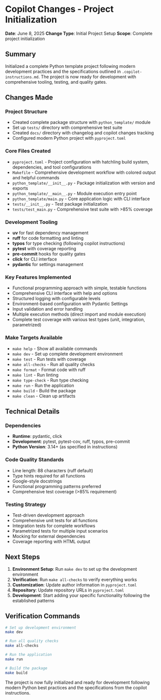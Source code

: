 # Copilot Changes - Project Initialization

**Date**: June 8, 2025
**Change Type**: Initial Project Setup
**Scope**: Complete project initialization

## Summary

Initialized a complete Python template project following modern development practices and the specifications outlined in `.copilot-instructions.md`. The project is now ready for development with comprehensive tooling, testing, and quality gates.

## Changes Made

### Project Structure
- Created complete package structure with `python_template/` module
- Set up `tests/` directory with comprehensive test suite
- Created `docs/` directory with changelog and copilot changes tracking
- Configured modern Python project with `pyproject.toml`

### Core Files Created
- `pyproject.toml` - Project configuration with hatchling build system, dependencies, and tool configurations
- `Makefile` - Comprehensive development workflow with colored output and helpful commands
- `python_template/__init__.py` - Package initialization with version and exports
- `python_template/__main__.py` - Module execution entry point
- `python_template/main.py` - Core application logic with CLI interface
- `tests/__init__.py` - Test package initialization
- `tests/test_main.py` - Comprehensive test suite with >85% coverage

### Development Tooling
- **uv** for fast dependency management
- **ruff** for code formatting and linting
- **typos** for type checking (following copilot instructions)
- **pytest** with coverage reporting
- **pre-commit** hooks for quality gates
- **click** for CLI interface
- **pydantic** for settings management

### Key Features Implemented
- Functional programming approach with simple, testable functions
- Comprehensive CLI interface with help and options
- Structured logging with configurable levels
- Environment-based configuration with Pydantic Settings
- Input validation and error handling
- Multiple execution methods (direct import and module execution)
- Complete test coverage with various test types (unit, integration, parametrized)

### Make Targets Available
- `make help` - Show all available commands
- `make dev` - Set up complete development environment
- `make test` - Run tests with coverage
- `make all-checks` - Run all quality checks
- `make format` - Format code with ruff
- `make lint` - Run linting
- `make type-check` - Run type checking
- `make run` - Run the application
- `make build` - Build the package
- `make clean` - Clean up artifacts

## Technical Details

### Dependencies
- **Runtime**: pydantic, click
- **Development**: pytest, pytest-cov, ruff, typos, pre-commit
- **Python Version**: 3.14+ (as specified in instructions)

### Code Quality Standards
- Line length: 88 characters (ruff default)
- Type hints required for all functions
- Google-style docstrings
- Functional programming patterns preferred
- Comprehensive test coverage (>85% requirement)

### Testing Strategy
- Test-driven development approach
- Comprehensive unit tests for all functions
- Integration tests for complete workflows
- Parametrized tests for multiple input scenarios
- Mocking for external dependencies
- Coverage reporting with HTML output

## Next Steps

1. **Environment Setup**: Run `make dev` to set up the development environment
2. **Verification**: Run `make all-checks` to verify everything works
3. **Customization**: Update author information in `pyproject.toml`
4. **Repository**: Update repository URLs in `pyproject.toml`
5. **Development**: Start adding your specific functionality following the established patterns

## Verification Commands

```bash
# Set up development environment
make dev

# Run all quality checks
make all-checks

# Run the application
make run

# Build the package
make build
```

The project is now fully initialized and ready for development following modern Python best practices and the specifications from the copilot instructions.
